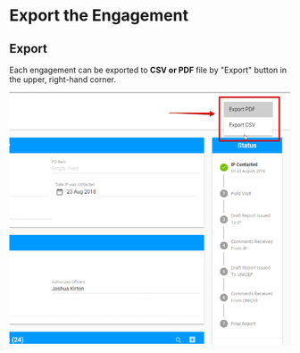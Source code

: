 # Export the Engagement

## Export 

Each engagement can be exported to **CSV or PDF** file by "Export" button in the upper, right-hand corner.

![Export button with available options](../../../.gitbook/assets/102.png)

